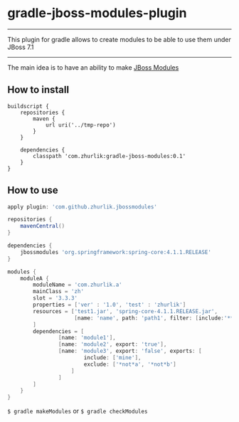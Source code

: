 # gradle-jboss-modules-plugin
***
This plugin for gradle allows to create modules to be able to use them under JBoss 7.1
***
The main idea is to have an ability to make [JBoss Modules](https://docs.jboss.org/author/display/MODULES/Defining+a+module)
## How to install

```
buildscript {
    repositories {
        maven {
            url uri('../tmp-repo')
        }
    }

    dependencies {
        classpath 'com.zhurlik:gradle-jboss-modules:0.1'
    }
}
```

## How to use
```groovy
apply plugin: 'com.github.zhurlik.jbossmodules'

repositories {
    mavenCentral()
}

dependencies {
    jbossmodules 'org.springframework:spring-core:4.1.1.RELEASE'
}

modules {
    moduleA {
        moduleName = 'com.zhurlik.a'
        mainClass = 'zh'
        slot = '3.3.3'
        properties = ['ver' : '1.0', 'test' : 'zhurlik']
        resources = ['test1.jar', 'spring-core-4.1.1.RELEASE.jar',
                     [name: 'name', path: 'path1', filter: [include:'**']]
        ]
        dependencies = [
                [name: 'module1'],
                [name: 'module2', export: 'true'],
                [name: 'module3', export: 'false', exports: [
                        include: ['mine'],
                        exclude: ['*not*a', '*not*b']
                    ]
                ]
        ]
    }
}
```
```$ gradle makeModules```
or
```$ gradle checkModules```

